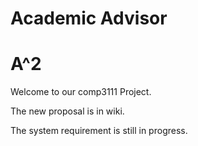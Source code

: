 Academic Advisor
==========
A^2
==========
Welcome to our comp3111 Project.

The new proposal is in wiki.

The system requirement is still in progress.
